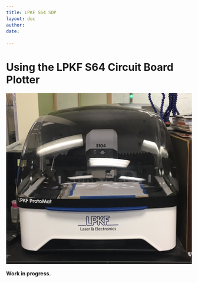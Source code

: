 ```yaml
---
title: LPKF S64 SOP
layout: doc
author: 
date: 

---
```


# Using the LPKF S64 Circuit Board Plotter
<img src="img/s64_lid_closed.jpeg">

**Work in progress.**

